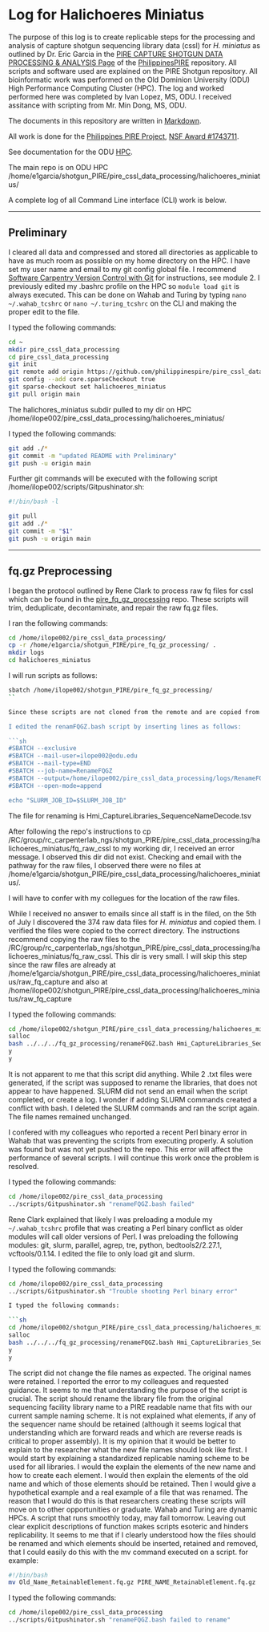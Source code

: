 # Log for Halichoeres Miniatus

The purpose of this log is to create replicable steps for the processing and analysis of capture shotgun sequencing library data (cssl) for *H. miniatus* as outlined by Dr. Eric Garcia in the [PIRE CAPTURE SHOTGUN DATA PROCESSING & ANALYSIS Page](https://github.com/philippinespire/pire_cssl_data_processing) of the [PhilippinesPIRE](https://github.com/philippinespire) repository.  All scripts and software used are explained on the PIRE Shotgun repository.  All bioinformatic work was performed on the Old Dominion University (ODU) High Performance Computing Cluster (HPC).  The log and worked performed here was completed by Ivan Lopez, MS, ODU.  I received assitance with scripting from Mr. Min Dong, MS, ODU.

The documents in this repository are written in [Markdown](https://www.markdownguide.org/basic-syntax/#links).

All work is done for the [Philippines PIRE Project](https://sites.wp.odu.edu/PIRE/), [NSF Award #1743711](https://www.nsf.gov/awardsearch/showAward?AWD_ID=1743711).

See documentation for the ODU [HPC](https://www.odu.edu/facultystaff/research/resources/computing/high-performance-computing/user-documentation).

The main repo is on ODU HPC /home/e1garcia/shotgun_PIRE/pire_cssl_data_processing/halichoeres_miniatus/

A complete log of all Command Line interface (CLI) work is below.

***

## Preliminary

I cleared all data and compressed and stored all directories as applicable to have as much room as possible on my home directory on the HPC.  I have set my user name and email to my git config global file. I recommend [Software Carpentry Version Control with Git](https://swcarpentry.github.io/git-novice/) for instructions, see module 2. I previously edited my .bashrc profile on the HPC so `module load git` is always executed.  This can be done on Wahab and Turing by typing `nano ~/.wahab_tcshrc` or `nano ~/.turing_tcshrc` on the CLI and making the proper edit to the file.

I typed the following commands:

```sh
cd ~
mkdir pire_cssl_data_processing
cd pire_cssl_data_processing
git init
git remote add origin https://github.com/philippinespire/pire_cssl_data_processing
git config --add core.sparseCheckout true
git sparse-checkout set halichoeres_miniatus
git pull origin main
```

The halichores\_miniatus subdir pulled to my dir on HPC /home/ilope002/pire_cssl_data_processing/halichoeres_miniatus/

I typed the following commands:

```sh
git add ./*
git commit -m "updated README with Preliminary"
git push -u origin main
```

Further git commands will be executed with the following script /home/ilope002/scripts/Gitpushinator.sh:

```sh
#!/bin/bash -l

git pull
git add ./* 
git commit -m "$1"
git push -u origin main
```

***

## fq.gz Preprocessing

I began the protocol outlined by Rene Clark to process raw fq files for cssl which can be found in the [pire_fq_gz_processing](https://github.com/philippinespire/pire_fq_gz_processing) repo.  These scripts will trim, deduplicate, decontaminate, and repair the raw fq.gz files.

I ran the following commands:

```sh
cd /home/ilope002/pire_cssl_data_processing/
cp -r /home/e1garcia/shotgun_PIRE/pire_fq_gz_processing/ .
mkdir logs
cd halichoeres_miniatus
```

I will run scripts as follows:

```sh
sbatch /home/ilope002/shotgun_PIRE/pire_fq_gz_processing/
``

Since these scripts are not cloned from the remote and are copied from Dr. Garcia's repo, I will edit them locally without affecting the originals.

I edited the renamFQGZ.bash script by inserting lines as follows:

```sh
#SBATCH --exclusive
#SBATCH --mail-user=ilope002@odu.edu
#SBATCH --mail-type=END
#SBATCH --job-name=RenameFQGZ
#SBATCH --output=/home/ilope002/pire_cssl_data_processing/logs/RenameFQGZbash.out
#SBATCH --open-mode=append

echo "SLURM_JOB_ID=$SLURM_JOB_ID"

```

The file for renaming is Hmi_CaptureLibraries_SequenceNameDecode.tsv

After following the repo's instructions to cp /RC/group/rc_carpenterlab_ngs/shotgun_PIRE/pire_cssl_data_processing/halichoeres_miniatus/fq_raw_cssl to my working dir, I received an error message.  I observed this dir did not exist.  Checking and email with the pathway for the raw files, I observed there were no files at /home/e1garcia/shotgun_PIRE/pire_cssl_data_processing/halichoeres_miniatus/.

I will have to confer with my collegues for the location of the raw files.

While I received no answer to emails since all staff is in the filed, on the 5th of July I discovered the 374 raw data files for *H. miniatus* and copied them.  I verified the files were copied to the correct directory.  The instructions recommend copying the raw files to the /RC/group/rc_carpenterlab_ngs/shotgun_PIRE/pire_cssl_data_processing/halichoeres_miniatus/fq_raw_cssl.  This dir is very small.  I will skip this step since the raw files are already at /home/e1garcia/shotgun_PIRE/pire_cssl_data_processing/halichoeres_miniatus/raw_fq_capture and also at /home/ilope002/shotgun_PIRE/pire_cssl_data_processing/halichoeres_miniatus/raw_fq_capture

I typed the following commands:

```sh
cd /home/ilope002/shotgun_PIRE/pire_cssl_data_processing/halichoeres_miniatus/raw_fq_capture
salloc
bash ../../../fq_gz_processing/renameFQGZ.bash Hmi_CaptureLibraries_SequenceNameDecode.tsv rename
y
y
```
It is not apparent to me that this script did anything.  While 2 .txt files were generated, if the script was supposed to rename the libraries, that does not appear to have happened.  SLURM did not send an email when the script completed, or create a log.  I wonder if adding SLURM commands created a conflict with bash.  I deleted the SLURM commands and ran the script again.  The file names remained unchanged.

I confered with my colleagues who reported a recent Perl binary error in Wahab that was preventing the scripts from executing properly.  A solution was found but was not yet pushed to the repo.  This error will affect the performance of several scripts.  I will continue this work once the problem is resolved.

I typed the following commands:

```sh
cd /home/ilope002/pire_cssl_data_processing
../scripts/Gitpushinator.sh "renameFQGZ.bash failed"
```

Rene Clark explained that likely I was preloading a module my `~/.wahab_tcshrc` profile that was creating a Perl binary conflict as older modules will call older versions of Perl.  I was preloading the following modules: git, slurm, parallel, agrep, tre, python, bedtools2/2.27.1, vcftools/0.1.14.  I edited the file to only load git and slurm.

I typed the following commands:

```sh
cd /home/ilope002/pire_cssl_data_processing
../scripts/Gitpushinator.sh "Trouble shooting Perl binary error"

I typed the following commands:

```sh
cd /home/ilope002/shotgun_PIRE/pire_cssl_data_processing/halichoeres_miniatus/raw_fq_capture
salloc
bash ../../../fq_gz_processing/renameFQGZ.bash Hmi_CaptureLibraries_SequenceNameDecode.tsv rename
y
y
```

The script did not change the file names as expected.  The original names were retained.  I reported the error to my colleagues and requested guidance.  It seems to me that understanding the purpose of the script is crucial.  The script should rename the library file from the original sequencing facility library name to a PIRE readable name that fits with our current sample naming scheme.  It is not explained what elements, if any of the sequencer name should be retained (although it seems logical that understanding which are forward reads and which are reverse reads is critical to proper assembly).  It is my opinion that it would be better to explain to the researcher what the new file names should look like first.  I would start by explaining a standardized replicable naming scheme to be used for all libraries.  I would the explain the elements of the new name and how to create each element.  I would then explain the elements of the old name and which of those elements should be retained.  Then I would give a hypothetical example and a real example of a file that was renamed.  The reason that I would do this is that researchers creating these scripts will move on to other opportunities or graduate.  Wahab and Turing are dynamic HPCs.  A script that runs smoothly today, may fail tomorrow.  Leaving out clear explicit descriptions of function makes scripts esoteric and hinders replicability.  It seems to me that if I clearly understood how the files should be renamed and which elements should be inserted, retained and removed, that I could easily do this with the mv command executed on a script.  for example:

```sh
#!/bin/bash
mv Old_Name_RetainableElement.fq.gz PIRE_NAME_RetainableElement.fq.gz
```

I typed the following commands:

```sh
cd /home/ilope002/pire_cssl_data_processing
../scripts/Gitpushinator.sh "renameFQGZ.bash failed to rename"
```
